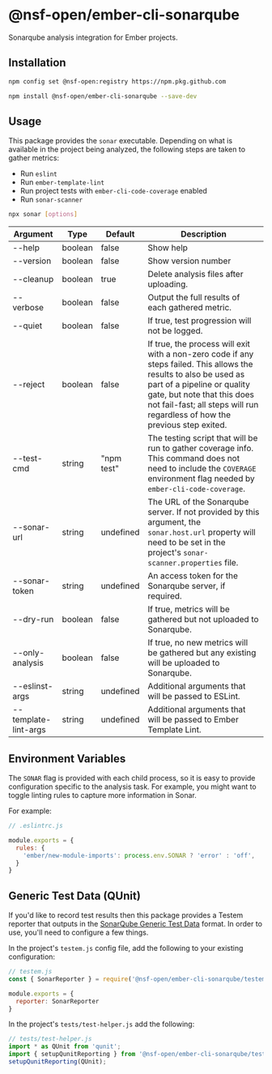 @nsf-open/ember-cli-sonarqube
==============================================================================
Sonarqube analysis integration for Ember projects.


Installation
------------------------------------------------------------------------------
```bash
npm config set @nsf-open:registry https://npm.pkg.github.com
```

```bash
npm install @nsf-open/ember-cli-sonarqube --save-dev
```


Usage
------------------------------------------------------------------------------
This package provides the `sonar` executable. Depending on what is available in the project
being analyzed, the following steps are taken to gather metrics:

- Run `eslint`
- Run `ember-template-lint`
- Run project tests with `ember-cli-code-coverage` enabled
- Run `sonar-scanner`

```bash
npx sonar [options]
```

| Argument             | Type    | Default    | Description                                                                                                                                                                                                                                                   |
|----------------------|---------|------------|---------------------------------------------------------------------------------------------------------------------------------------------------------------------------------------------------------------------------------------------------------------|
| --help               | boolean | false      | Show help                                                                                                                                                                                                                                                     |
| --version            | boolean | false      | Show version number                                                                                                                                                                                                                                           |
| --cleanup            | boolean | true       | Delete analysis files after uploading.                                                                                                                                                                                                                        |
| --verbose            | boolean | false      | Output the full results of each gathered metric.                                                                                                                                                                                                              |
| --quiet              | boolean | false      | If true, test progression will not be logged.                                                                                                                                                                                                                 |
| --reject             | boolean | false      | If true, the process will exit with a non-zero code if any steps failed. This allows the results to also be used as part of a pipeline or quality gate, but note that this does not fail-fast; all steps will run regardless of how the previous step exited. |
| --test-cmd           | string  | "npm test" | The testing script that will be run to gather coverage info. This command does not need to include the `COVERAGE` environment flag needed by `ember-cli-code-coverage`.                                                                                       |
| --sonar-url          | string  | undefined  | The URL of the Sonarqube server. If not provided by this argument, the `sonar.host.url` property will need to be set in the project's `sonar-scanner.properties` file.                                                                                        |
| --sonar-token        | string  | undefined  | An access token for the Sonarqube server, if required.                                                                                                                                                                                                        |
| --dry-run            | boolean | false      | If true, metrics will be gathered but not uploaded to Sonarqube.                                                                                                                                                                                              |
| --only-analysis      | boolean | false      | If true, no new metrics will be gathered but any existing will be uploaded to Sonarqube.                                                                                                                                                                      |
| --eslinst-args       | string  | undefined  | Additional arguments that will be passed to ESLint.                                                                                                                                                                                                           |
| --template-lint-args | string  | undefined  | Additional arguments that will be passed to Ember Template Lint.                                                                                                                                                                                              |



Environment Variables
------------------------------------------------------------------------------
The `SONAR` flag is provided with each child process, so it is easy to provide configuration specific to
the analysis task. For example, you might want to toggle linting rules to capture more information in Sonar.

For example:

```javascript
// .eslintrc.js

module.exports = {
  rules: {
    'ember/new-module-imports': process.env.SONAR ? 'error' : 'off',
  }
}
```


Generic Test Data (QUnit)
------------------------------------------------------------------------------
If you'd like to record test results then this package provides a Testem reporter that outputs in the 
[SonarQube Generic Test Data](https://docs.sonarqube.org/latest/analysis/generic-test/) format. In order to use, 
you'll need to configure a few things.

In the project's `testem.js` config file, add the following to your existing configuration:

```javascript
// testem.js
const { SonarReporter } = require('@nsf-open/ember-cli-sonarqube/testem');

module.exports = {
  reporter: SonarReporter
}
```

In the project's `tests/test-helper.js` add the following:

```javascript
// tests/test-helper.js
import * as QUnit from 'qunit';
import { setupQunitReporting } from '@nsf-open/ember-cli-sonarqube/test-support';
setupQunitReporting(QUnit);
```

